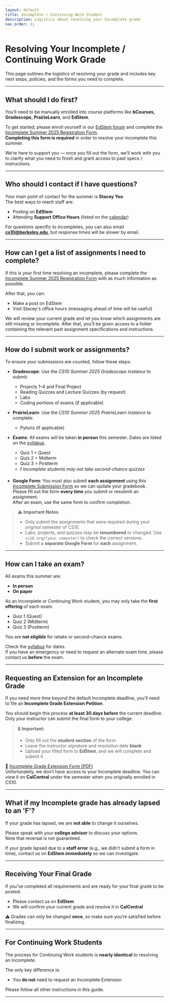 ```yaml
---
layout: default
title: Incomplete / Continuing Work Student
description: Logistics about resolving your Incomplete grade 
nav_order: 11
---
```


# Resolving Your Incomplete / Continuing Work Grade

This page outlines the logistics of resolving your grade and includes key next steps, policies, and the forms you need to complete.

---

## What should I do first?

You’ll need to be manually enrolled into course platforms like **bCourses, Gradescope, PrairieLearn**, and **EdStem**.  

To get started, please enroll yourself in our [EdStem forum](https://edstem.org/us/join/MZFuQN) and complete the [Incomplete Summer 2025 Registration Form](https://forms.gle/eqk8AQuTk55r8nyz8).  
**Completing this form is required** in order to resolve your incomplete this summer.

We’re here to support you — once you fill out the form, we’ll work with you to clarify what you need to finish and grant access to past specs / instructions. 

---

## Who should I contact if I have questions?

Your main point of contact for the summer is **Stacey Yoo**.  
The best ways to reach staff are:
- Posting on **EdStem**
- Attending **Support Office Hours** (listed on the [calendar](https://cs10.org/su25/calendar/))

For questions specific to incompletes, you can also email **cs10@berkeley.edu**, but response times will be slower by email.

---

## How can I get a list of assignments I need to complete?

If this is your first time resolving an incomplete, please complete the [Incomplete Summer 2025 Registration Form](https://forms.gle/eqk8AQuTk55r8nyz8) with as much information as possible.

After that, you can:
- Make a post on EdStem  
- Visit Stacey's office hours (messaging ahead of time will be useful) 

We will review your current grade and let you know which assignments are still missing or incomplete. After that, you’ll be given access to a folder containing the relevant past assignment specifications and instructions.

---

## How do I submit work or assignments?

To ensure your submissions are counted, follow these steps:

- **Gradescope**: Use the *CS10 Summer 2025 Gradescope instance* to submit:
  - Projects 1–4 and Final Project  
  - Reading Quizzes and Lecture Quizzes (by request) 
  - Labs  
  - Coding portions of exams (if applicable) 

- **PrairieLearn**: Use the *CS10 Summer 2025 PrairieLearn instance* to complete:
  - Pyturis (if applicable)

- **Exams**: All exams will be taken **in person** this semester. Dates are listed on the [syllabus](https://cs10.org/su25/syllabus/#exams).  
  - Quiz 1 = Quest  
  - Quiz 2 = Midterm  
  - Quiz 3 = Postterm  
  - ❗ *Incomplete students may not take second-chance quizzes*

- **Google Form**: You must also submit **each assignment** using this [Incomplete Submission Form]() so we can update your gradebook.  
  Please fill out the form **every time** you submit or resubmit an assignment.  
  After an exam, use the same form to confirm completion.

> ⚠ **Important Notes**  
> - Only submit the assignments that were required during your *original* semester of CS10.  
> - Labs, projects, and quizzes may be **renumbered** or changed. Use `cs10.org/(your semester)` to check the correct versions.  
> - Submit a **separate Google Form** for **each** assignment.

---

## How can I take an exam?

All exams this summer are:
- **In person**
- **On paper**

As an Incomplete or Continuing Work student, you may only take the **first offering** of each exam:
- Quiz 1 (Quest)  
- Quiz 2 (Midterm)  
- Quiz 3 (Postterm)

You are **not eligible** for retake or second-chance exams.

Check the [syllabus](https://cs10.org/su25/syllabus/#exams) for dates.  
If you have an emergency or need to request an alternate exam time, please contact us **before** the exam.

---

## Requesting an Extension for an Incomplete Grade

If you need more time beyond the default Incomplete deadline, you’ll need to file an **Incomplete Grade Extension Petition**.  

You should begin this process **at least 30 days before** the current deadline.  
Only your instructor can submit the final form to your college.

> 🔒 **Important:**  
> - Only fill out the **student section** of the form  
> - Leave the instructor signature and resolution date **blank**  
> - Upload your filled form to **EdStem**, and we will complete and submit it

📄 [Incomplete Grade Extension Form (PDF)](https://registrar.berkeley.edu/wp-content/uploads/updated_Fillable_All-College-Petition-to-Extend-Incomplete-Form-11.23-Google-Docs.pdf)  
Unfortunately, we don’t have access to your Incomplete deadline. You can view it on **CalCentral** under the semester when you originally enrolled in CS10.

---

## What if my Incomplete grade has already lapsed to an 'F'?

If your grade has lapsed, we are **not able** to change it ourselves.

Please speak with your **college advisor** to discuss your options.  
Note that reversal is not guaranteed.

If your grade lapsed due to a **staff error** (e.g., we didn’t submit a form in time), contact us on **EdStem immediately** so we can investigate.

---

## Receiving Your Final Grade

If you’ve completed all requirements and are ready for your final grade to be posted:

- Please contact us on **EdStem**  
- We will confirm your current grade and resolve it in **CalCentral**

⚠ Grades can only be changed **once**, so make sure you’re satisfied before finalizing.

---

## For Continuing Work Students

The process for Continuing Work students is **nearly identical** to resolving an Incomplete.

The only key difference is:
- You **do not** need to request an Incomplete Extension

Please follow all other instructions in this guide.

---
